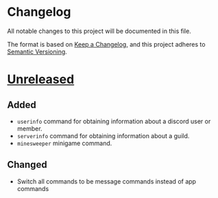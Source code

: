 # Changelog

All notable changes to this project will be documented in this file.

The format is based on [Keep a Changelog](https://keepachangelog.com/en/1.0.0/),
and this project adheres to [Semantic Versioning](https://semver.org/spec/v2.0.0.html).

# [Unreleased]
## Added
- `userinfo` command for obtaining information about a discord user or member.
- `serverinfo` command for obtaining information about a guild.
- `minesweeper` minigame command.

## Changed
- Switch all commands to be message commands instead of app commands

[Unreleased]: https://github.com/MrArkon/MAGPB
